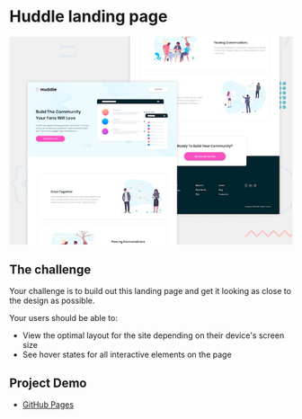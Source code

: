 # Huddle landing page

![Design preview for the Huddle landing page with alternating feature blocks coding challenge](./design/desktop-preview.jpg)



## The challenge

Your challenge is to build out this landing page and get it looking as close to the design as possible.

Your users should be able to: 

- View the optimal layout for the site depending on their device's screen size
- See hover states for all interactive elements on the page




## Project Demo

- [GitHub Pages](https://pages.github.com/)


